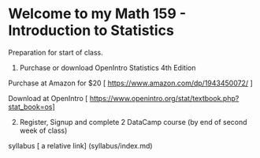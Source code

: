 # Welcome to my Math 159 - Introduction to Statistics

Preparation for start of class.
1.  Purchase or download OpenIntro Statistics 4th Edition

Purchase at Amazon for $20 [ https://www.amazon.com/dp/1943450072/ ]

Download at OpenIntro [ https://www.openintro.org/stat/textbook.php?stat_book=os]

2.  Register, Signup and complete 2 DataCamp course (by end of second week of class)

syllabus 
[ a relative link] (syllabus/index.md)

   
